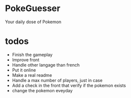 # PokeGuesser
Your daily dose of Pokemon

# todos
* Finish the gameplay
* Improve front
* Handle other langage than french
* Put it online
* Make a real readme
* Handle a max number of players, just in case
* Add a check in the front that verify if the pokemon exists
* change the pokemon eveyday